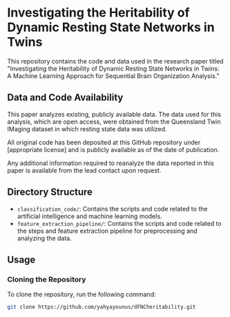# Investigating the Heritability of Dynamic Resting State Networks in Twins

This repository contains the code and data used in the research paper titled "Investigating the Heritability of Dynamic Resting State Networks in Twins: A Machine Learning Approach for Sequential Brain Organization Analysis."

## Data and Code Availability

This paper analyzes existing, publicly available data. The data used for this analysis, which are open access, were obtained from the Queensland Twin IMaging dataset in which resting state data was utilized.

All original code has been deposited at this GitHub repository under [appropriate license] and is publicly available as of the date of publication.

Any additional information required to reanalyze the data reported in this paper is available from the lead contact upon request.

## Directory Structure

- `classification_code/`: Contains the scripts and code related to the artificial intelligence and machine learning models.
- `feature_extraction_pipeline/`: Contains the scripts and code related to the steps and feature extraction pipeline for preprocessing and analyzing the data.

## Usage

### Cloning the Repository

To clone the repository, run the following command:
```bash
git clone https://github.com/yahyayounus/dFNCheritability.git
